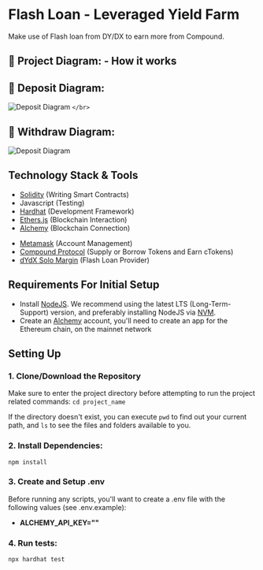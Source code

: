 # Flash Loan - Leveraged Yield Farm

Make use of Flash loan from DY/DX to earn more from Compound.

## 🔧 Project Diagram: - How it works

## 🔧 Deposit Diagram:

![Deposit Diagram](https://dev-badis-salhi-portfolio.pantheonsite.io/wp-content/uploads/2023/08/Deposit.png)
`</br>`

## 🔧 Withdraw Diagram:

![Deposit Diagram](https://dev-badis-salhi-portfolio.pantheonsite.io/wp-content/uploads/2023/08/Withdraw.png)

## Technology Stack & Tools

- [Solidity](https://docs.soliditylang.org/en/v0.8.17/) (Writing Smart Contracts)
- Javascript (Testing)
- [Hardhat](https://hardhat.org/) (Development Framework)
- [Ethers.js](https://docs.ethers.io/v5/) (Blockchain Interaction)
- [Alchemy](https://www.alchemy.com/) (Blockchain Connection)

* [Metamask](https://metamask.io/) (Account Management)
* [Compound Protocol](https://app.compound.finance/) (Supply or Borrow Tokens and Earn cTokens)
* [dYdX Solo Margin](https://etherscan.io/address/0x1e0447b19bb6ecfdae1e4ae1694b0c3659614e4e) (Flash Loan Provider)

## Requirements For Initial Setup

- Install [NodeJS](https://nodejs.org/en/). We recommend using the latest LTS (Long-Term-Support) version, and preferably installing NodeJS via [NVM](https://github.com/nvm-sh/nvm#intro).
- Create an [Alchemy](https://www.alchemy.com/) account, you'll need to create an app for the Ethereum chain, on the mainnet network

## Setting Up

### 1. Clone/Download the Repository

Make sure to enter the project directory before attempting to run the project related commands:
`cd project_name`

If the directory doesn't exist, you can execute `pwd` to find out your current path, and `ls` to see the files and folders available to you.

### 2. Install Dependencies:

`npm install`

### 3. Create and Setup .env

Before running any scripts, you'll want to create a .env file with the following values (see .env.example):

- **ALCHEMY_API_KEY=""**

### 4. Run tests:

`npx hardhat test`

